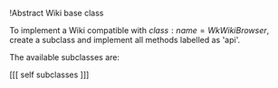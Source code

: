 !Abstract Wiki base class

To implement a Wiki compatible with ${class:name=WkWikiBrowser}$, create a subclass and implement all methods labelled as 'api'.

The available subclasses are:

[[[
self subclasses
]]]